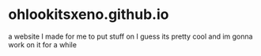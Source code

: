 # ohlookitsxeno.github.io
a website I made for me to put stuff on I guess
its pretty cool and im gonna work on it for a while

